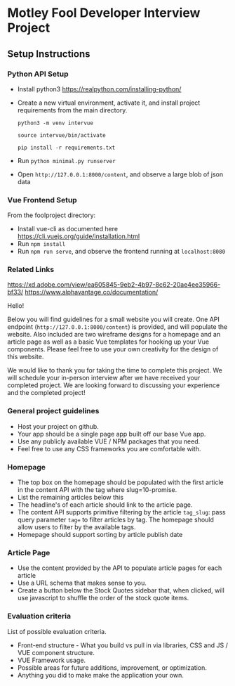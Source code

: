 # Motley Fool Developer Interview Project
## Setup Instructions
### Python API Setup
* Install python3 https://realpython.com/installing-python/
* Create a new virtual environment, activate it, and install project requirements from the main directory.

    `python3 -m venv intervue`

    `source intervue/bin/activate`

    `pip install -r requirements.txt`

* Run `python minimal.py runserver`
* Open `http://127.0.0.1:8000/content`, and observe a large blob of json data 


### Vue Frontend Setup
From the foolproject directory:
* Install vue-cli as documented here https://cli.vuejs.org/guide/installation.html
* Run `npm install`
* Run `npm run serve`, and observe the frontend running at `localhost:8080`

### Related Links
https://xd.adobe.com/view/ea605845-9eb2-4b97-8c62-20ae4ee35966-bf33/
https://www.alphavantage.co/documentation/


Hello!

Below you will find guidelines for a small website you will create. One API endpoint (`http://127.0.0.1:8000/content`) is provided, and will populate the website.
Also included are two wireframe designs for a homepage and an article page as well as a basic Vue templates for hooking up your Vue components.
Please feel free to use your own creativity for the design of this website.

We would like to thank you for taking the time to complete this project. We will schedule your in-person interview after we have received your completed project.
We are looking forward to discussing your experience and the completed project!

### General project guidelines
* Host your project on github.
* Your app should be a single page app built off our base Vue app.
* Use any publicly available VUE / NPM packages that you need.
* Feel free to use any CSS frameworks you are comfortable with.

### Homepage
* The top box on the homepage should be populated with the first article in the content API with the tag where slug=10-promise.
* List the remaining articles below this
* The headline's of each article should link to the article page.
* The content API supports primitive filtering by the article `tag_slug`: pass query parameter `tag=` to filter
articles by tag. The homepage should allow users to filter by the available tags.
* Homepage should support sorting by article publish date

### Article Page
* Use the content provided by the API to populate article pages for each article
* Use a URL schema that makes sense to you.
* Create a button below the Stock Quotes sidebar that, when clicked, will use javascript to shuffle the order of the stock quote
items.

### Evaluation criteria
List of possible evaluation criteria.
* Front-end structure - What you build vs pull in via libraries, CSS and JS / VUE component structure.
* VUE Framework usage.
* Possible areas for future additions, improvement, or optimization.
* Anything you did to make make the application your own.

